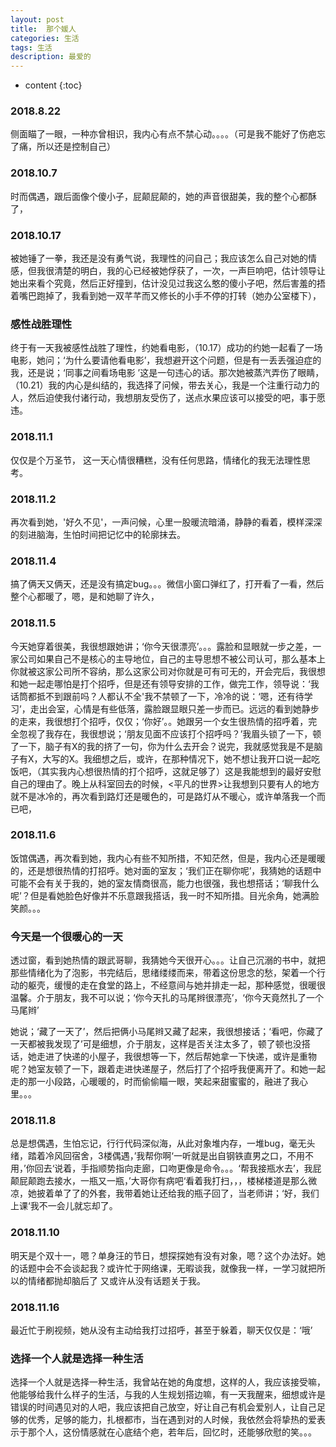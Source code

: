 ```yaml
---
layout: post
title:  那个媛人
categories: 生活 
tags: 生活 
description: 最爱的
---
```


* content
{:toc}

###  2018.8.22
   侧面瞄了一眼，一种亦曾相识，我内心有点不禁心动。。。。（可是我不能好了伤疤忘了痛，所以还是控制自己）
###  2018.10.7
   时而偶遇，跟后面像个傻小子，屁颠屁颠的，她的声音很甜美，我的整个心都酥了，
###  2018.10.17
   被她锤了一拳，我还是没有勇气说，我理性的问自己；我应该怎么自己对她的情感，但我很清楚的明白，我的心已经被她俘获了，一次，一声巨响吧，估计领导让她出来看个究竟，然后正好撞到，估计没见过我这么憨的傻小子吧，然后害羞的捂着嘴巴跑掉了，我看到她一双芊芊而又修长的小手不停的打转（她办公室楼下），
###  感性战胜理性
   终于有一天我被感性战胜了理性，约她看电影，（10.17）成功的约她一起看了一场电影，她问；‘为什么要请他看电影’，我想避开这个问题，但是有一丢丢强迫症的我，还是说；‘同事之间看场电影 ’这是一句违心的话。那次她被蒸汽弄伤了眼睛，（10.21）我的内心是纠结的，我选择了问候，带去关心，我是一个注重行动力的人，然后迫使我付诸行动，我想朋友受伤了，送点水果应该可以接受的吧，事于愿违。
###  2018.11.1
   仅仅是个万圣节， 这一天心情很糟糕，没有任何思路，情绪化的我无法理性思考。
###  2018.11.2
   再次看到她，'好久不见'，一声问候，心里一股暖流暗涌，静静的看着，模样深深的刻进脑海，生怕时间把记忆中的轮廓抹去。
###  2018.11.4
   搞了俩天又俩天，还是没有搞定bug。。。微信小窗口弹红了，打开看了一看，然后整个心都暖了，嗯，是和她聊了许久，
###  2018.11.5
   今天她穿着很美，我很想跟她讲；‘你今天很漂亮’。。。露脸和显眼就一步之差，一家公司如果自己不是核心的主导地位，自己的主导思想不被公司认可，那么基本上你就被这家公司所不容纳，那么这家公司对你就是可有可无的，开会完后，我很想和她一起走哪怕是打个招呼，但是还有领导安排的工作，做完工作，领导说：‘我话筒都抵不到跟前吗？人都认不全'我不禁顿了一下，冷冷的说：‘嗯，还有待学习’，走出会室，心情是有些低落，露脸跟显眼只差一步而已。远远的看到她静步的走来，我很想打个招呼，仅仅；‘你好’。。她跟另一个女生很热情的招呼着，完全忽视了我存在，我很想说；‘朋友见面不应该打个招呼吗？’我眉头锁了一下，顿了一下，脑子有X的我的挤了一句，你为什么去开会？说完，我就感觉我是不是脑子有X，大写的X。我细想之后，或许，在那种情况下，她不想让我开口说一起吃饭吧，（其实我内心想很热情的打个招呼，这就足够了）这是我能想到的最好安慰自己的理由了。晚上从科室回去的时候，<平凡的世界>让我想到只要有人的地方就不是冰冷的，再次看到路灯还是暖色的，可是路灯从不暖心，或许单落我一个而已吧，
###  2018.11.6
   饭馆偶遇，再次看到她，我内心有些不知所措，不知茫然，但是，我内心还是暖暖的，还是想很热情的打招呼。她对面的室友；‘我们正在聊你呢’，我猜她的话题中可能不会有关于我的，她的室友情商很高，能力也很强，我也想搭话；‘聊我什么呢’？但是看她脸色好像并不乐意跟我搭话，我一时不知所措。目光余角，她满脸笑颜。。。
###  今天是一个很暖心的一天
   透过窗，看到她热情的跟武哥聊，我猜她今天很开心。。。让自己沉溺的书中，就把那些情绪化为了泡影，书完结后，思绪缕缕而来，带着这份思念的愁，架着一个行动的躯壳，缓慢的走在食堂的路上，不经意间与她并排走一起，那种感觉，很暖很温馨。介于朋友，我不可以说；‘你今天扎的马尾辫很漂亮’，‘你今天竟然扎了一个马尾辫’
   
   她说；‘藏了一天了’，然后把俩小马尾辫又藏了起来，我很想接话；‘看吧，你藏了一天都被我发现了’可是细想，介于朋友，这样是否关注太多了，顿了顿也没搭话，她走进了快递的小屋子，我很想等一下，然后帮她拿一下快递，或许是重物呢？她室友顿了一下，跟着走进快递屋子，然后打了个招呼我便离开了。和她一起走的那一小段路，心暖暖的，时而偷偷瞄一眼，笑起来甜蜜蜜的，融进了我心里。。。  
###  2018.11.8
   总是想偶遇，生怕忘记，行行代码深似海，从此对象堆内存，一堆bug，毫无头绪，踏着冷风回宿舍，3楼偶遇，’我帮你啊‘一听就是出自钢铁直男之口，不用不用，’你回去‘说着，手指顺势指向走廊，口吻更像是命令。。。‘帮我接瓶水去’，我屁颠屁颠跑去接水，一瓶又一瓶，’大哥你有病吧‘看着我打扫，，，楼梯楼道是那么微凉，她披着单了了的外套，我带着她让还给我的瓶子回了，当老师讲；‘好，我们上课‘我不一会儿就忘却了。
###  2018.11.10
   明天是个双十一，嗯？单身汪的节日，想探探她有没有对象，嗯？这个办法好。她的话题中会不会谈起我？或许忙于网络课，无暇谈我，就像我一样，一学习就把所以的情绪都抛却脑后了 又或许从没有话题关于我。
###  2018.11.16
   最近忙于刷视频，她从没有主动给我打过招呼，甚至于躲着，聊天仅仅是：‘哦’

###  选择一个人就是选择一种生活
   选择一个人就是选择一种生活，我曾站在她的角度想，这样的人，我应该接受嘛，他能够给我什么样子的生活，与我的人生规划搭边嘛，有一天我醒来，细想或许是错误的时间遇见对的人吧，我应该把自己放空，好让自己有机会爱别人，让自己足够的优秀，足够的能力，扎根都市，当在遇到对的人时候，我依然会将挚热的爱表示于那个人，这份情感就在心底结个疤，若年后，回忆时，还能够欣慰的笑。。。